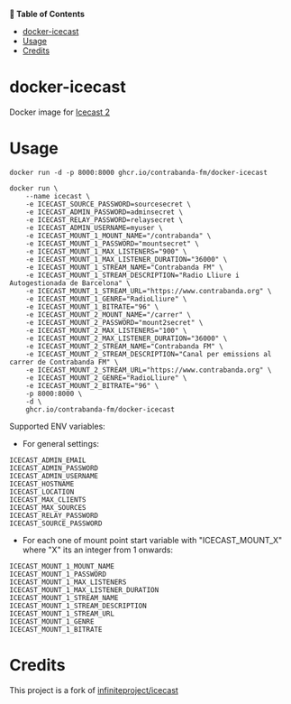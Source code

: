 <!-- START doctoc.sh generated TOC please keep comment here to allow auto update -->
<!-- DO NOT EDIT THIS SECTION, INSTEAD RE-RUN doctoc.sh TO UPDATE -->
**:book: Table of Contents**

- [docker-icecast](#docker-icecast)
- [Usage](#usage)
- [Credits](#credits)

<!-- END doctoc.sh generated TOC please keep comment here to allow auto update -->
# docker-icecast

Docker image for [Icecast 2](https://icecast.org/)

# Usage

```
docker run -d -p 8000:8000 ghcr.io/contrabanda-fm/docker-icecast

docker run \
    --name icecast \
    -e ICECAST_SOURCE_PASSWORD=sourcesecret \
    -e ICECAST_ADMIN_PASSWORD=adminsecret \
    -e ICECAST_RELAY_PASSWORD=relaysecret \
    -e ICECAST_ADMIN_USERNAME=myuser \
    -e ICECAST_MOUNT_1_MOUNT_NAME="/contrabanda" \
    -e ICECAST_MOUNT_1_PASSWORD="mountsecret" \
    -e ICECAST_MOUNT_1_MAX_LISTENERS="900" \
    -e ICECAST_MOUNT_1_MAX_LISTENER_DURATION="36000" \
    -e ICECAST_MOUNT_1_STREAM_NAME="Contrabanda FM" \
    -e ICECAST_MOUNT_1_STREAM_DESCRIPTION="Radio Lliure i Autogestionada de Barcelona" \
    -e ICECAST_MOUNT_1_STREAM_URL="https://www.contrabanda.org" \
    -e ICECAST_MOUNT_1_GENRE="RadioLliure" \
    -e ICECAST_MOUNT_1_BITRATE="96" \
    -e ICECAST_MOUNT_2_MOUNT_NAME="/carrer" \
    -e ICECAST_MOUNT_2_PASSWORD="mount2secret" \
    -e ICECAST_MOUNT_2_MAX_LISTENERS="100" \
    -e ICECAST_MOUNT_2_MAX_LISTENER_DURATION="36000" \
    -e ICECAST_MOUNT_2_STREAM_NAME="Contrabanda FM" \
    -e ICECAST_MOUNT_2_STREAM_DESCRIPTION="Canal per emissions al carrer de Contrabanda FM" \
    -e ICECAST_MOUNT_2_STREAM_URL="https://www.contrabanda.org" \
    -e ICECAST_MOUNT_2_GENRE="RadioLliure" \
    -e ICECAST_MOUNT_2_BITRATE="96" \
    -p 8000:8000 \
    -d \
    ghcr.io/contrabanda-fm/docker-icecast
```

Supported ENV variables:

* For general settings:

```
ICECAST_ADMIN_EMAIL
ICECAST_ADMIN_PASSWORD
ICECAST_ADMIN_USERNAME
ICECAST_HOSTNAME
ICECAST_LOCATION
ICECAST_MAX_CLIENTS
ICECAST_MAX_SOURCES
ICECAST_RELAY_PASSWORD
ICECAST_SOURCE_PASSWORD
```

* For each one of mount point start variable with "ICECAST_MOUNT_X" where "X" its an integer from 1 onwards:

```
ICECAST_MOUNT_1_MOUNT_NAME
ICECAST_MOUNT_1_PASSWORD
ICECAST_MOUNT_1_MAX_LISTENERS
ICECAST_MOUNT_1_MAX_LISTENER_DURATION
ICECAST_MOUNT_1_STREAM_NAME
ICECAST_MOUNT_1_STREAM_DESCRIPTION
ICECAST_MOUNT_1_STREAM_URL
ICECAST_MOUNT_1_GENRE
ICECAST_MOUNT_1_BITRATE
```

# Credits

This project is a fork of [infiniteproject/icecast](https://github.com/infiniteproject/icecast)
